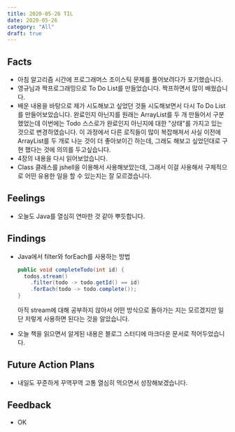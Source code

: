 ```yaml
---
title: 2020-05-26 TIL
date: 2020-05-26
category: "All"
draft: true
---
```


## Facts

- 아침 알고리즘 시간에 프로그래머스 조이스틱 문제를 풀어보려다가 포기했습니다.
- 영규님과 짝프로그래밍으로 To Do List를 만들었습니다. 짝프하면서 많이 배웠습니다.
- 배운 내용을 바탕으로 제가 시도해보고 싶었던 것들 시도해보면서 다시 To Do List를 만들어보았습니다. 완료인지 아닌지를 원래는 ArrayList를 두 개 만들어서 구분했었는데 이번에는 Todo 스스로가 완료인지 아닌지에 대한 "상태"를 가지고 있는 것으로 변경하였습니다. 이 과정에서 다른 로직들이 많이 복잡해져서 사실 이전에 ArrayList를 두 개로 나눈 것이 더 좋아보이긴 하는데, 그래도 해보고 싶었던대로 구현 했다는 것에 의의를 두고싶습니다.
- 4장의 내용을 다시 읽어보았습니다.
- Class 클래스를 jshell을 이용해서 사용해보았는데, 그래서 이걸 사용해서 구체적으로 어떤 유용한 일을 할 수 있는지는 잘 모르겠습니다.

## Feelings

- 오늘도 Java를 열심히 연마한 것 같아 뿌듯합니다.

## Findings

- Java에서 filter와 forEach를 사용하는 방법  

    ```java
    public void completeTodo(int id) {
      todos.stream()
        .filter(todo -> todo.getId() == id)
        .forEach(todo -> todo.complete());
    }
    ```

    아직 stream에 대해 공부하지 않아서 어떤 방식으로 돌아가는 지는 모르겠지만 일단 저렇게 사용하면 된다는 것을 알았습니다.

- 오늘 책을 읽으면서 알게된 내용은 블로그 스터디에 마크다운 문서로 적어두었습니다.

## Future Action Plans

- 내일도 꾸준하게 꾸역꾸역 고통 열심히 먹으면서 성장해보겠습니다.

## Feedback

- OK
